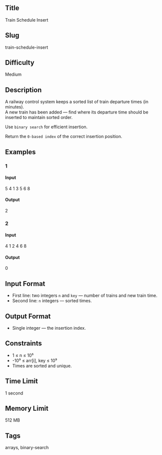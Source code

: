 ## Title

Train Schedule Insert

## Slug

train-schedule-insert

## Difficulty

Medium

## Description

A railway control system keeps a sorted list of train departure times (in minutes).  
A new train has been added — find where its departure time should be inserted to maintain sorted order.

Use `binary search` for efficient insertion.

Return the `0-based index` of the correct insertion position.

## Examples

### 1

#### Input

5 4
1 3 5 6 8

#### Output
2

### 2

#### Input

4 1
2 4 6 8 

#### Output
0

## Input Format  

- First line: two integers `n` and `key` — number of trains and new train time.  
- Second line: `n` integers — sorted times.

## Output Format  

- Single integer — the insertion index.

## Constraints  

- 1 ≤ n ≤ 10⁵  
- -10⁹ ≤ arr[i], key ≤ 10⁹  
- Times are sorted and unique.  

## Time Limit

1 second

## Memory Limit

512 MB

## Tags

arrays, binary-search
